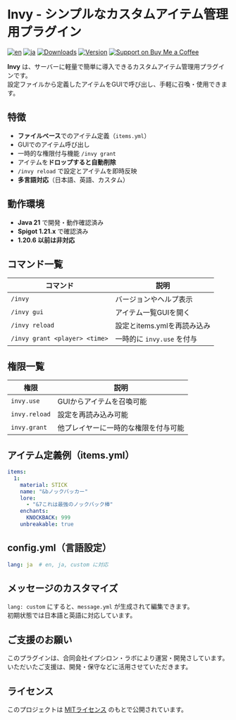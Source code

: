 # Invy - シンプルなカスタムアイテム管理用プラグイン

[![en](https://img.shields.io/badge/lang-en-red.svg)](README_en.md)
[![ja](https://img.shields.io/badge/lang-ja-blue.svg)](README.md)
[![Downloads](https://img.shields.io/spiget/downloads/124328?label=Spigot%20Downloads&color=orange)](https://www.spigotmc.org/resources/124328/)
[![Version](https://img.shields.io/spiget/version/124328?color=brightgreen)](https://www.spigotmc.org/resources/124328/)
[![Support on Buy Me a Coffee](https://img.shields.io/badge/Support-Buy%20Me%20a%20Coffee-ffdd00?logo=buymeacoffee)](https://buymeacoffee.com/epsilonlabs)

**Invy** は、サーバーに軽量で簡単に導入できるカスタムアイテム管理用プラグインです。  
設定ファイルから定義したアイテムをGUIで呼び出し、手軽に召喚・使用できます。

## 特徴

- **ファイルベース**でのアイテム定義（`items.yml`）
- GUIでのアイテム呼び出し
- 一時的な権限付与機能 `/invy grant`
- アイテムを**ドロップすると自動削除**
- `/invy reload` で設定とアイテムを即時反映
- **多言語対応**（日本語、英語、カスタム）

## 動作環境

- **Java 21** で開発・動作確認済み
- **Spigot 1.21.x** で確認済み
- **1.20.6 以前は非対応**

## コマンド一覧

| コマンド | 説明 |
|---------|------|
| `/invy` | バージョンやヘルプ表示 |
| `/invy gui` | アイテム一覧GUIを開く |
| `/invy reload` | 設定とitems.ymlを再読み込み |
| `/invy grant <player> <time>` | 一時的に `invy.use` を付与 |

## 権限一覧

| 権限 | 説明                 |
|------|--------------------|
| `invy.use` | GUIからアイテムを召喚可能     |
| `invy.reload` | 設定を再読み込み可能         |
| `invy.grant` | 他プレイヤーに一時的な権限を付与可能 |

## アイテム定義例（items.yml）

```yaml
items:
  1:
    material: STICK
    name: "&bノックバッカー"
    lore:
      - "&7これは最強のノックバック棒"
    enchants:
      KNOCKBACK: 999
    unbreakable: true
```

## config.yml（言語設定）

```yaml
lang: ja  # en, ja, custom に対応
```

## メッセージのカスタマイズ
`lang: custom` にすると、`message.yml` が生成されて編集できます。  
初期状態では日本語と英語に対応しています。

## ご支援のお願い

このプラグインは、合同会社イプシロン・ラボにより運営・開発さしています。  
いただいたご支援は、開発・保守などに活用させていただきます。

<script type="text/javascript" src="https://cdnjs.buymeacoffee.com/1.0.0/button.prod.min.js" data-name="bmc-button" data-slug="epsilonlabs" data-color="#5F7FFF" data-emoji=""  data-font="Cookie" data-text="Buy me a coffee" data-outline-color="#000000" data-font-color="#ffffff" data-coffee-color="#FFDD00" ></script>

## ライセンス
このプロジェクトは [MITライセンス](LICENSE) のもとで公開されています。